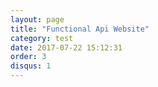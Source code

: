 ```yaml
---
layout: page
title: "Functional Api Website"
category: test
date: 2017-07-22 15:12:31
order: 3
disqus: 1
---
```



